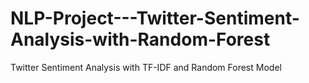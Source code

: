 # NLP-Project---Twitter-Sentiment-Analysis-with-Random-Forest
Twitter Sentiment Analysis with TF-IDF and Random Forest Model
